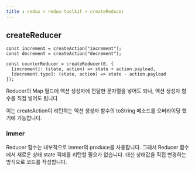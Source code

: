 ```yaml
---
title : redux > redux-toolkit > createReducer
---
```




## createReducer

```react
const increment = createAction("increment");
const decrement = createAction("decrement");

const counterReducer = createReducer(0, {
  [increment]: (state, action) => state + action.payload,
  [decrement.type]: (state, action) => state - action.payload
});
```

Reducer의 Map 필드에 액션 생성자에 전달한 문자열을 넣어도 되나, 액션 생성자 함수를 직접 넣어도 됩니다 

이는 createAction이 리턴하는 액션 생성자 함수의 toString 메소드를 오버라이딩 했기에 가능합니다.



### immer

Reducer 함수는 내부적으로 immer의  produce를 사용합니다. 그래서 Reducer 함수에서 새로운 상태 state 객체를 리턴할 필요가 없습니다. 대신 상태값을 직접 변경하는 방식으로 코드를 작성합니다.

